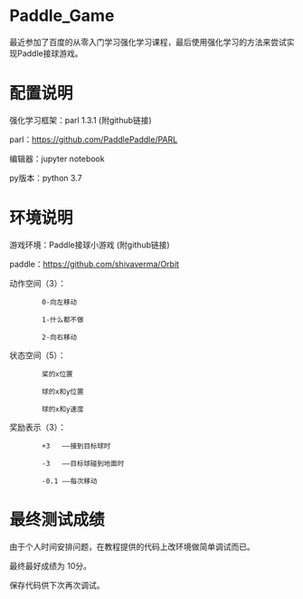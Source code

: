 # Paddle_Game
最近参加了百度的从零入门学习强化学习课程，最后使用强化学习的方法来尝试实现Paddle接球游戏。

# 配置说明
强化学习框架：parl 1.3.1 (附github链接)

parl：https://github.com/PaddlePaddle/PARL

编辑器：jupyter notebook

py版本：python 3.7

# 环境说明
游戏环境：Paddle接球小游戏 (附github链接)

paddle：https://github.com/shivaverma/Orbit

动作空间（3）：

            0-向左移动 
            
            1-什么都不做  
            
            2-向右移动
状态空间（5）：

            桨的x位置     
            
            球的x和y位置 
            
            球的x和y速度
            
奖励表示（3）：

            +3   ——接到目标球时
            
            -3   ——目标球碰到地面时  
            
            -0.1 ——每次移动
       
# 最终测试成绩
由于个人时间安排问题，在教程提供的代码上改环境做简单调试而已。

最终最好成绩为 10分。

保存代码供下次再次调试。
